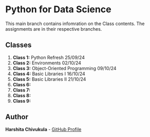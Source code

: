 # Python for Data Science 

This main branch contains infomration on the Class contents. The assignments are in their respective branches. 

## Classes

1. **Class 1:** Python Refresh 25/09/24
2. **Class 2:** Environments 02/10/24
3. **Class 3:** Object-Oriented Programming 09/10/24
4. **Class 4:** Basic Libraries I 16/10/24
5. **Class 5:** Basic Libraries II 21/10/24
6. **Class 6:** 
7. **Class 7:** 
8. **Class 8:** 
9. **Class 9:** 

## Author

**Harshita Chivukula** - [GitHub Profile](https://github.com/yourusername)
